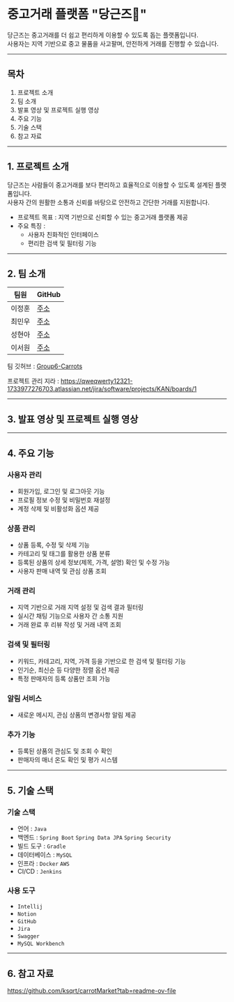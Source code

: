 # 중고거래 플랫폼 "당근즈🥕"
당근즈는 중고거래를 더 쉽고 편리하게 이용할 수 있도록 돕는 플랫폼입니다.<br>
사용자는 지역 기반으로 중고 물품을 사고팔며, 안전하게 거래를 진행할 수 있습니다.

---

## 목차

1. 프로젝트 소개
2. 팀 소개
3. 발표 영상 및 프로젝트 실행 영상
4. 주요 기능
5. 기술 스택
6. 참고 자료

---

## 1. 프로젝트 소개

당근즈는 사람들이 중고거래를 보다 편리하고 효율적으로 이용할 수 있도록 설계된 플랫폼입니다.<br>
사용자 간의 원활한 소통과 신뢰를 바탕으로 안전하고 간단한 거래를 지원합니다.

- 프로젝트 목표 : 지역 기반으로 신뢰할 수 있는 중고거래 플랫폼 제공
- 주요 특징 :
    - 사용자 친화적인 인터페이스<br>
    - 편리한 검색 및 필터링 기능

---

## 2. 팀 소개

| 팀원 |GitHub |
|:---:|:---|
|이정훈|[주소](https://github.com/DawnIsProblem)|
|최민우|[주소](https://github.com/choiminu)|
|성현아|[주소](https://github.com/sha2170)|
|이서원|[주소](https://github.com/SeoWonLeee)|


팀 깃허브 :  [Group6-Carrots](https://github.com/Group6-Carrots)

프로젝트 관리 지라 : https://qweqwerty12321-1733977276703.atlassian.net/jira/software/projects/KAN/boards/1

---

## 3. 발표 영상 및 프로젝트 실행 영상

[]()

---

## 4. 주요 기능

### 사용자 관리

- 회원가입, 로그인 및 로그아웃 기능
- 프로필 정보 수정 및 비밀번호 재설정
- 계정 삭제 및 비활성화 옵션 제공

### 상품 관리

- 상품 등록, 수정 및 삭제 기능
- 카테고리 및 태그를 활용한 상품 분류
- 등록된 상품의 상세 정보(제목, 가격, 설명) 확인 및 수정 가능
- 사용자 판매 내역 및 관심 상품 조회

### 거래 관리

- 지역 기반으로 거래 지역 설정 및 검색 결과 필터링
- 실시간 채팅 기능으로 사용자 간 소통 지원
- 거래 완료 후 리뷰 작성 및 거래 내역 조회

### 검색 및 필터링

- 키워드, 카테고리, 지역, 가격 등을 기반으로 한 검색 및 필터링 기능
- 인기순, 최신순 등 다양한 정렬 옵션 제공
- 특정 판매자의 등록 상품만 조회 가능

### 알림 서비스

- 새로운 메시지, 관심 상품의 변경사항 알림 제공

### 추가 기능

- 등록된 상품의 관심도 및 조회 수 확인
- 판매자의 매너 온도 확인 및 평가 시스템

---

## 5. 기술 스택

### 기술 스택

- 언어 : `Java`
- 백엔드 : `Spring Boot`  `Spring Data JPA`  `Spring Security`
- 빌드 도구 : `Gradle`
- 데이터베이스 : `MySQL`
- 인프라 : `Docker`  `AWS`
- CI/CD : `Jenkins`

### 사용 도구

- `Intellij`
- `Notion`
- `GitHub`
- `Jira`
- `Swagger`
- `MySQL Workbench`

---

## 6. 참고 자료

https://github.com/ksqrt/carrotMarket?tab=readme-ov-file

